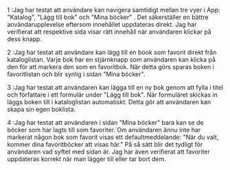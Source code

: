 
1 :Jag har testat att användare kan navigera samtidigt mellan tre vyer i App: "Katalog", "Lägg till bok" och "Mina böcker" . Det säkerställer en bättre användarupplevelse eftersom innehållet uppdateras direkt. Jag har verifierat att respektive sida visar rätt innehåll när användaren klickar på dess knapp.

2 :Jag har testat att användare kan lägg till en book som favorit direkt från kataloglistan. Varje bok har en stjärnknapp som användaren kan klicka på den för att markera den som en favoritbok. När detta görs sparas boken i favoritlistan och blir synlig i sidan "Mina böcker". 

3 :Jag har testat att användaren kan lägga till en ny bok genom att fylla i titel och författare i ett formulär under "Lägg till bok". När formuläret skickas in läggs boken till i kataloglistan automatiskt. Detta gör att användaren kan skapa sin egen boklista.

4 :Jag har testat att användaren i sidan "Mina böcker" bara kan se de böcker som har lagts till som favoriter. Om användaren ännu inte har markerat någon bok som favorit visas ett defaultmeddelande: "När du valt, kommer dina favoritböcker att visas här." På så sätt blir det tydligt för användaren vad syftet med sidan är. Jag har även verifierat att favoriter uppdateras korrekt när man lägger till eller tar bort dem.



